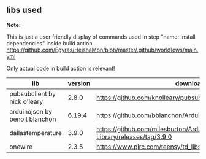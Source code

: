 
## libs used

**Note:** 

This is just a user friendly display of commands used in step "name: Install dependencies" inside build action https://github.com/Egyras/HeishaMon/blob/master/.github/workflows/main.yml

Only actual code in build action is relevant!

| lib | version | download |
| ---- | ---- | ---- |
|pubsubclient by nick o'leary | 2.8.0 | https://github.com/knolleary/pubsubclient/releases/tag/v2.8 |
|arduinojson by benoit blanchon | 6.19.4 | https://github.com/bblanchon/ArduinoJson/releases/tag/v6.19.4 |
|dallastemperature | 3.9.0 | https://github.com/milesburton/Arduino-Temperature-Control-Library/releases/tag/3.9.0 |
|onewire | 2.3.5 | https://www.pjrc.com/teensy/td_libs_OneWire.html |
